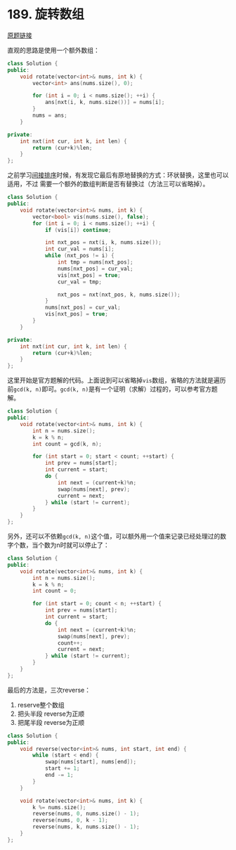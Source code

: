 # 189. 旋转数组

[原题链接](https://leetcode-cn.com/problems/rotate-array/)

直观的思路是使用一个额外数组：

```cpp
class Solution {
public:
    void rotate(vector<int>& nums, int k) {
        vector<int> ans(nums.size(), 0);

        for (int i = 0; i < nums.size(); ++i) {
            ans[nxt(i, k, nums.size())] = nums[i];
        }
        nums = ans;
    }

private:
    int nxt(int cur, int k, int len) {
        return (cur+k)%len;
    }
};
```

之前学习[间接排序](https://engineers.cool/#/pages/Stereotyped/Data-Structures-&-Algorithm/sort?id=%e9%97%b4%e6%8e%a5%e6%8e%92%e5%ba%8f)时候，有发现它最后有原地替换的方式：环状替换，这里也可以适用，不过 需要一个额外的数组判断是否有替换过（方法三可以省略掉）。

```cpp
class Solution {
public:
    void rotate(vector<int>& nums, int k) {
        vector<bool> vis(nums.size(), false);
        for (int i = 0; i < nums.size(); ++i) {
            if (vis[i]) continue;

            int nxt_pos = nxt(i, k, nums.size());
            int cur_val = nums[i];
            while (nxt_pos != i) {
                int tmp = nums[nxt_pos];
                nums[nxt_pos] = cur_val;
                vis[nxt_pos] = true;
                cur_val = tmp;

                nxt_pos = nxt(nxt_pos, k, nums.size());
            }
            nums[nxt_pos] = cur_val;
            vis[nxt_pos] = true;
        }
    }

private:
    int nxt(int cur, int k, int len) {
        return (cur+k)%len;
    }
};
```

这里开始是官方题解的代码。上面说到可以省略掉`vis`数组，省略的方法就是遍历前`gcd(k, n)`即可。`gcd(k, n)`是有一个证明（求解）过程的，可以参考官方题解。

```cpp
class Solution {
public:
    void rotate(vector<int>& nums, int k) {
        int n = nums.size();
        k = k % n;
        int count = gcd(k, n);

        for (int start = 0; start < count; ++start) {
            int prev = nums[start];
            int current = start;
            do {
                int next = (current+k)%n;
                swap(nums[next], prev);
                current = next;
            } while (start != current);
        }
    }
};
```

另外，还可以不依赖`gcd(k, n)`这个值，可以额外用一个值来记录已经处理过的数字个数，当个数为n时就可以停止了：

```cpp
class Solution {
public:
    void rotate(vector<int>& nums, int k) {
        int n = nums.size();
        k = k % n;
        int count = 0;

        for (int start = 0; count < n; ++start) {
            int prev = nums[start];
            int current = start;
            do {
                int next = (current+k)%n;
                swap(nums[next], prev);
                count++;
                current = next;
            } while (start != current);
        }
    }
};
```


最后的方法是，三次reverse：
1. reserve整个数组
2. 把头半段 reverse为正顺
3. 把尾半段 reverse为正顺

```cpp
class Solution {
public:
    void reverse(vector<int>& nums, int start, int end) {
        while (start < end) {
            swap(nums[start], nums[end]);
            start += 1;
            end -= 1;
        }
    }

    void rotate(vector<int>& nums, int k) {
        k %= nums.size();
        reverse(nums, 0, nums.size() - 1);
        reverse(nums, 0, k - 1);
        reverse(nums, k, nums.size() - 1);
    }
};
```
